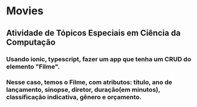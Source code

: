 # Movies
## Atividade de Tópicos Especiais em Ciência da Computação

### Usando ionic, typescript, fazer um app que tenha um CRUD do elemento "Filme".
### Nesse caso, temos o Filme, com atributos: título, ano de lançamento, sinopse, diretor, duração(em minutos), classificação indicativa, gênero e orçamento.

